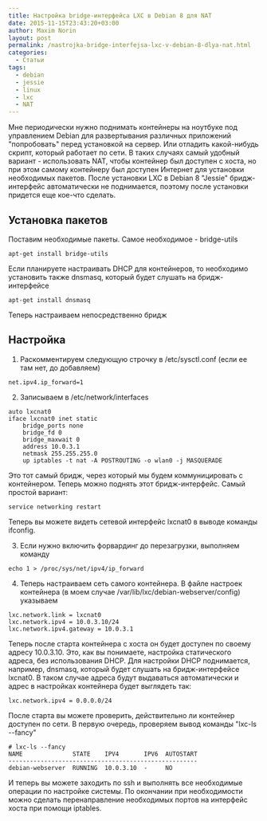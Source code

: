 ```yaml
---
title: Настройка bridge-интерфейса LXC в Debian 8 для NAT
date: 2015-11-15T23:43:20+03:00
author: Maxim Norin
layout: post
permalink: /nastrojka-bridge-interfejsa-lxc-v-debian-8-dlya-nat.html
categories:
  - Статьи
tags:
  - debian
  - jessie
  - linux
  - lxc
  - NAT
---
```

Мне периодически нужно поднимать контейнеры на ноутбуке под управлением Debian для развертывания различных приложений "попробовать" перед установкой на сервер. Или отладить какой-нибудь скрипт, который работает по сети. В таких случаях самый удобный вариант - использовать NAT, чтобы контейнер был доступен с хоста, но при этом самому контейнеру был доступен Интернет для установки необходимых пакетов. После установки LXC в Debian 8 "Jessie" бридж-интерфейс автоматически не поднимается, поэтому после установки придется еще кое-что сделать.
<!--more-->
## Установка пакетов
Поставим необходимые пакеты. Самое необходимое - bridge-utils
```
apt-get install bridge-utils
```
Если планируете настраивать DHCP для контейнеров, то необходимо установить также dnsmasq, который будет слушать на бридж-интерфейсе
```
apt-get install dnsmasq
```
Теперь настраиваем непосредственно бридж

## Настройка
1. Раскомментируем следующую строчку в /etc/sysctl.conf (если ее там нет, до добавляем)
```
net.ipv4.ip_forward=1
```
2. Записываем в /etc/network/interfaces
```
auto lxcnat0
iface lxcnat0 inet static
    bridge_ports none
    bridge_fd 0
    bridge_maxwait 0
    address 10.0.3.1
    netmask 255.255.255.0
    up iptables -t nat -A POSTROUTING -o wlan0 -j MASQUERADE
```
Это тот самый бридж, через который мы будем коммуницировать с контейнером. Теперь можно поднять этот бридж-интерфейс. Самый простой вариант:
```
service networking restart
```
Теперь вы можете видеть сетевой интерфейс lxcnat0 в выводе команды ifconfig.

3. Если нужно включить форвардинг до перезагрузки, выполняем команду
```
echo 1 > /proc/sys/net/ipv4/ip_forward
```
4. Теперь настраиваем сеть самого контейнера. В файле настроек контейнера (в моем случае /var/lib/lxc/debian-webserver/config) указываем
```
lxc.network.link = lxcnat0
lxc.network.ipv4 = 10.0.3.10/24
lxc.network.ipv4.gateway = 10.0.3.1
```
Теперь после старта контейнера с хоста он будет доступен по своему адресу 10.0.3.10. Это, как вы понимаете, настройка статического адреса, без использования DHCP. Для настройки DHCP поднимается, например, dnsmasq, который будет слушать на бридж-интерфейсе lxcnat0. В таком случае адреса будут выдаваться автоматически и адрес в настройках контейнера будет выглядеть так:
```
lxc.network.ipv4 = 0.0.0.0/24
```
После старта вы можете проверить, действительно ли контейнер доступен по сети. В первую очередь, проверяем вывод команды "lxc-ls --fancy"
```
# lxc-ls --fancy
NAME              STATE    IPV4       IPV6  AUTOSTART  
-----------------------------------------------------
debian-webserver  RUNNING  10.0.3.10  -     NO
```
И теперь вы можете заходить по ssh и выполнять все необходимые операции по настройке системы. По окончании при необходимости можно сделать перенаправление необходимых портов на интерфейс хоста при помощи iptables.